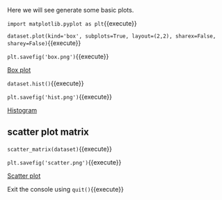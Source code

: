 Here we will see generate some basic plots. 

`import matplotlib.pyplot as plt`{{execute}}

`dataset.plot(kind='box', subplots=True, layout=(2,2), sharex=False, sharey=False)`{{execute}}

`plt.savefig('box.png')`{{execute}}

[Box plot]('http://[[HOST_SUBDOMAIN]]-80-[[KATACODA_HOST]].environments.katacoda.com/box.png')

`dataset.hist()`{{execute}}

`plt.savefig('hist.png')`{{execute}}

[Histogram]('http://[[HOST_SUBDOMAIN]]-80-[[KATACODA_HOST]].environments.katacoda.com/hist.png')

## scatter plot matrix

`scatter_matrix(dataset)`{{execute}}

`plt.savefig('scatter.png')`{{execute}}

[Scatter plot]('http://[[HOST_SUBDOMAIN]]-80-[[KATACODA_HOST]].environments.katacoda.com/scatter.png')

Exit the console using `quit()`{{execute}}

